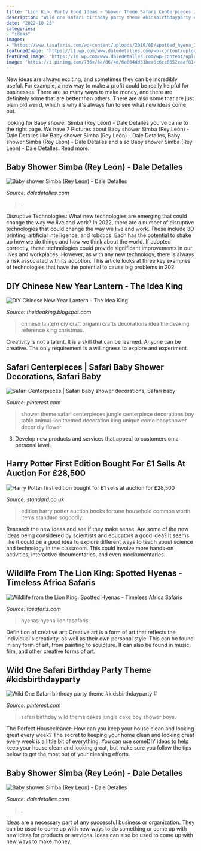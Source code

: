 ```yaml
---
title: "Lion King Party Food Ideas ~ Shower Theme Safari Centerpieces Jungle Centerpiece Decorations Boy Table Animal Lion Themed Decoration King Unique Como Babyshower Decor Diy Flower"
description: "Wild one safari birthday party theme #kidsbirthdayparty #"
date: "2022-10-23"
categories:
- "ideas"
images:
- "https://www.tasafaris.com/wp-content/uploads/2019/08/spotted_hyena_3-800x534.jpg"
featuredImage: "https://i1.wp.com/www.daledetalles.com/wp-content/uploads/2016/07/baby-shower-simba9.jpg"
featured_image: "https://i0.wp.com/www.daledetalles.com/wp-content/uploads/2016/07/baby-shower-simba4.jpg"
image: "https://i.pinimg.com/736x/6a/86/4d/6a864dd31bea6c6cc6652eaaf8147780.jpg"
---
```



New ideas are always exciting, and sometimes they can be incredibly useful. For example, a new way to make a profit could be really helpful for businesses. There are so many ways to make money, and there are definitely some that are better than others. There are also some that are just plain old weird, which is why it's always fun to see what new ideas come out.

	

		
looking for Baby shower Simba (Rey León) - Dale Detalles you've came to the right page. We have 7 Pictures about Baby shower Simba (Rey León) - Dale Detalles like Baby shower Simba (Rey León) - Dale Detalles, Baby shower Simba (Rey León) - Dale Detalles and also Baby shower Simba (Rey León) - Dale Detalles. Read more:
		
    
## Baby Shower Simba (Rey León) - Dale Detalles

<img loading=lazy src="https://i1.wp.com/www.daledetalles.com/wp-content/uploads/2016/07/baby-shower-simba9.jpg" onerror="this.onerror=null;this.src='https://tse4.mm.bing.net/th?id=OIP.hIWwVo0E3AbJxJ3yuZHBtgHaLL&amp;pid=15.1';" alt="Baby shower Simba (Rey León) - Dale Detalles">

_Source: daledetalles.com_

>. 

	

Disruptive Technologies: What new technologies are emerging that could change the way we live and work?
In 2022, there are a number of disruptive technologies that could change the way we live and work. These include 3D printing, artificial intelligence, and robotics. Each has the potential to shake up how we do things and how we think about the world. If adopted correctly, these technologies could provide significant improvements in our lives and workplaces. However, as with any new technology, there is always a risk associated with its adoption. This article looks at three key examples of technologies that have the potential to cause big problems in 202
    
## DIY Chinese New Year Lantern - The Idea King

<img loading=lazy src="http://2.bp.blogspot.com/-cNUaFJ6DEqg/UtI785Yxi6I/AAAAAAAAIn0/V4d8E-btGf8/s1600/15.jpg" onerror="this.onerror=null;this.src='https://tse2.mm.bing.net/th?id=OIP.YYPNQGheyVAewFeVEZ-NJAHaJ4&amp;pid=15.1';" alt="DIY Chinese New Year Lantern - The Idea King">

_Source: theideaking.blogspot.com_

>chinese lantern diy craft origami crafts decorations idea theideaking reference king christmas. 

	

Creativity is not a talent. It is a skill that can be learned. Anyone can be creative. The only requirement is a willingness to explore and experiment.

    
## Safari Centerpieces | Safari Baby Shower Decorations, Safari Baby

<img loading=lazy src="https://i.pinimg.com/736x/0d/e7/70/0de770e91e64e652b46c7cc2d12ec60f--baby-theme-safari-theme.jpg" onerror="this.onerror=null;this.src='https://tse4.mm.bing.net/th?id=OIP.hXVIgZFW5Y-VTa47-y9kVgHaFj&amp;pid=15.1';" alt="Safari Centerpieces | Safari baby shower decorations, Safari baby">

_Source: pinterest.com_

>shower theme safari centerpieces jungle centerpiece decorations boy table animal lion themed decoration king unique como babyshower decor diy flower. 

	

3. Develop new products and services that appeal to customers on a personal level.

    
## Harry Potter First Edition Bought For £1 Sells At Auction For £28,500

<img loading=lazy src="https://static.standard.co.uk/s3fs-public/thumbnails/image/2019/08/01/08/Harry-Potter-auction.jpg" onerror="this.onerror=null;this.src='https://tse3.mm.bing.net/th?id=OIP.WNmnSBBbev2mdl2P9KQZXQHaEX&amp;pid=15.1';" alt="Harry Potter first edition bought for £1 sells at auction for £28,500">

_Source: standard.co.uk_

>edition harry potter auction books fortune household common worth items standard sogoodly. 

	

Research the new ideas and see if they make sense.
Are some of the new ideas being considered by scientists and educators a good idea? It seems like it could be a good idea to explore different ways to teach about science and technology in the classroom. This could involve more hands-on activities, interactive documentaries, and even mockumentaries.

    
## Wildlife From The Lion King: Spotted Hyenas - Timeless Africa Safaris

<img loading=lazy src="https://www.tasafaris.com/wp-content/uploads/2019/08/spotted_hyena_3-800x534.jpg" onerror="this.onerror=null;this.src='https://tse3.mm.bing.net/th?id=OIP.tntem01xhKihKG9bbulGEwHaE8&amp;pid=15.1';" alt="Wildlife from the Lion King: Spotted Hyenas - Timeless Africa Safaris">

_Source: tasafaris.com_

>hyenas hyena lion tasafaris. 

	

Definition of creative art:
Creative art is a form of art that reflects the individual's creativity, as well as their own personal style. This can be found in any form of art, from painting to sculpture. It can also be found in music, film, and other creative forms of art.

    
## Wild One Safari Birthday Party Theme #kidsbirthdayparty #

<img loading=lazy src="https://i.pinimg.com/736x/6a/86/4d/6a864dd31bea6c6cc6652eaaf8147780.jpg" onerror="this.onerror=null;this.src='https://tse1.mm.bing.net/th?id=OIP.JlZTmCQhZpsbfVDSESpwVAHaJ3&amp;pid=15.1';" alt="Wild One Safari birthday party theme #kidsbirthdayparty #">

_Source: pinterest.com_

>safari birthday wild theme cakes jungle cake boy shower boys. 

	

The Perfect Housecleaner: How can you keep your house clean and looking great every week?
The secret to keeping your home clean and looking great every week is a little bit of everything. You can use someDIY ideas to help keep your house clean and looking great, but make sure you follow the tips below to get the most out of your cleaning efforts.

    
## Baby Shower Simba (Rey León) - Dale Detalles

<img loading=lazy src="https://i0.wp.com/www.daledetalles.com/wp-content/uploads/2016/07/baby-shower-simba4.jpg" onerror="this.onerror=null;this.src='https://tse3.mm.bing.net/th?id=OIP.HZ-8LaHvDd-k4_XEyda1hwHaLH&amp;pid=15.1';" alt="Baby shower Simba (Rey León) - Dale Detalles">

_Source: daledetalles.com_

>. 

	

Ideas are a necessary part of any successful business or organization. They can be used to come up with new ways to do something or come up with new ideas for products or services. Ideas can also be used to come up with new ways to make money.

